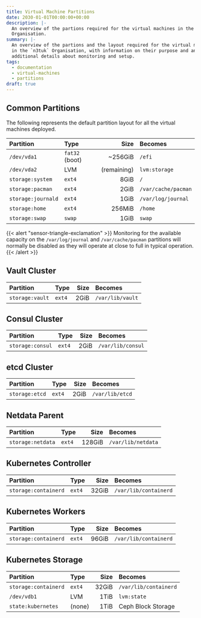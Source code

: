 ```yaml
---
title: Virtual Machine Partitions
date: 2030-01-01T00:00:00+00:00
description: |-
  An overview of the partions required for the virtual machines in the n3tuk
  Organisation.
summary: |-
  An overview of the partions and the layout required for the virtual machines
  in the `n3tuk` Organisation, with information on their purpose and any
  additional details about monitoring and setup.
tags:
  - documentation
  - virtual-machines
  - partitions
draft: true
---
```


## Common Partitions

The following represents the default partition layout for all the virtual
machines deployed.

| Partition          | Type           |        Size | Becomes             |
| :----------------- | :------------- | ----------: | :------------------ |
| `/dev/vda1`        | `fat32` (boot) |     ~256GiB | `/efi`              |
| `/dev/vda2`        | LVM            | (remaining) | `lvm:storage`       |
| `storage:system`   | `ext4`         |        8GiB | `/`                 |
| `storage:pacman`   | `ext4`         |        2GiB | `/var/cache/pacman` |
| `storage:journald` | `ext4`         |        1GiB | `/var/log/journal`  |
| `storage:home`     | `ext4`         |      256MiB | `/home`             |
| `storage:swap`     | `swap`         |        1GiB | `swap`              |

{{< alert "sensor-triangle-exclamation" >}} Monitoring for the available
capacity on the `/var/log/journal` and `/var/cache/pacman` partitions will
normally be disabled as they will operate at close to full in typical operation.
{{< /alert >}}

## Vault Cluster

| Partition       | Type   | Size | Becomes          |
| :-------------- | :----- | ---: | :--------------- |
| `storage:vault` | `ext4` | 2GiB | `/var/lib/vault` |

## Consul Cluster

| Partition        | Type   | Size | Becomes           |
| :--------------- | :----- | ---: | :---------------- |
| `storage:consul` | `ext4` | 2GiB | `/var/lib/consul` |

## etcd Cluster

| Partition      | Type   | Size | Becomes         |
| :------------- | :----- | ---: | :-------------- |
| `storage:etcd` | `ext4` | 2GiB | `/var/lib/etcd` |

## Netdata Parent

| Partition         | Type   |   Size | Becomes            |
| :---------------- | :----- | -----: | :----------------- |
| `storage:netdata` | `ext4` | 128GiB | `/var/lib/netdata` |

## Kubernetes Controller

| Partition            | Type   |  Size | Becomes               |
| :------------------- | :----- | ----: | :-------------------- |
| `storage:containerd` | `ext4` | 32GiB | `/var/lib/containerd` |

## Kubernetes Workers

| Partition            | Type   |  Size | Becomes               |
| :------------------- | :----- | ----: | :-------------------- |
| `storage:containerd` | `ext4` | 96GiB | `/var/lib/containerd` |

## Kubernetes Storage

| Partition            | Type   |  Size | Becomes               |
| :------------------- | :----- | ----: | :-------------------- |
| `storage:containerd` | `ext4` | 32GiB | `/var/lib/containerd` |
| `/dev/vdb1`          | LVM    |  1TiB | `lvm:state`           |
| `state:kubernetes`   | (none) |  1TiB | Ceph Block Storage    |
